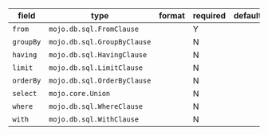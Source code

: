 | field | type | format | required | default | description |
|---|---|---|---|---|---|
| `from` | `mojo.db.sql.FromClause` |  | Y |  |  |
| `groupBy` | `mojo.db.sql.GroupByClause` |  | N |  |  |
| `having` | `mojo.db.sql.HavingClause` |  | N |  |  |
| `limit` | `mojo.db.sql.LimitClause` |  | N |  |  |
| `orderBy` | `mojo.db.sql.OrderByClause` |  | N |  |  |
| `select` | `mojo.core.Union` |  | N |  |
| `where` | `mojo.db.sql.WhereClause` |  | N |  |  |
| `with` | `mojo.db.sql.WithClause` |  | N |  |  |
